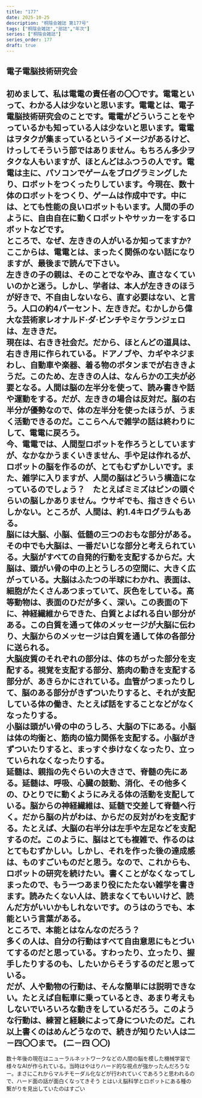 ```yaml
---
title: "177"
date: 2025-10-25
description: "桐陰会雑誌 第177号"
tags: ["桐陰会雑誌","部誌","年次"]
series: ["桐陰会雑誌"]
series_order: 177
draft: true
---
```


## 電子電脳技術研究会

初めまして、私は電電の責任者の〇〇です。電電といって、わかる人は少ないと思います。電電とは、電子電脳技術研究会のことです。電電がどういうことをやっているかも知っている人は少ないと思います。電電はヲタクが集まっているというイメージがあるけど、けっしてそういう部ではありません。もちろん多少ヲタクな人もいますが、ほとんどはふつうの人です。電電は主に、パソコンでゲームをブログラミングしたり、ロボットをつくったりしています。今現在、数十体のロボットをつくり、ゲームは作成中です。中には、とても性能の良いロボットもいます。人間の手のように、自由自在に動くロポットやサッカーをするロボットなどです。  
ところで、なぜ、左ききの人がいるか知ってますか?ここからは、電電とは、まったく関係のない話になりますが、最後まで読んで下さい。  
左ききの子の親は、そのことでなやみ、直さなくていいのかと迷う。しかし、学者は、本人が左ききのほうが好きで、不自由しないなら、直す必要はない、と言う。人口の約4パーセント、左ききだ。むかしから偉大な芸術家レオナルド·ダ·ビンチやミケランジェロは、左ききだ。  
現在は、右きき社会だ。だから、ほとんどの道具は、右きき用に作られている。ドアノブや、カギやネジまわし、自動車や楽器、着る物のボタンまでが右ききようだ。このため、左ききの人は、なんらかの工夫が必要となる。人間は脳の左半分を使って、読み書きや話や運動をする。だが、左ききの場合は反対だ。脳の右半分が優勢なので、体の左半分を使ったほうが、うまく活動できるのだ。ここらへんで雑学の話は終わりにして、電電に戻ろう。  
今、電電では、人間型ロボットを作ろうとしていますが、なかなかうまくいきません、手や足は作れるが、ロボットの脳を作るのが、とてもむずかしいです。また、雑学に入りますが、人間の脳はどういう構造になっているのでしょう？　たとえばミミズはピンの頭ぐらいの脳しかありません。ウサギでも、指さきぐらいしかない。ところが、人間は、約1.4キログラムもある。  
脳には大脳、小脳、低髄の三つのおもな部分がある。その中でも大脳は、一番だいじな部分と考えられている。大脳がすべての自発的行動を支配するからだ。大脳は、頭がい骨の中の上とうしろの空間に、大きく広がっている。大脳はふたつの半球にわかれ、表面は、細胞がたくさんあつまっていて、灰色をしている。高等動物は、表面のひだが多く、深い。この表面の下に、神経繊維からできた、白質とよばれる白い部分がある。この白質を通って体のメッセージが大脳に伝わり、大脳からのメッセージは白質を通して体の各部分に送られる。  
大脳皮質のそれぞれの部分は、体のちがった部分を支配する。視覚を支配する部分、筋肉の動きを支配する部分が、あきらかにされている。血管がつまったりして、脳のある部分がきずついたりすると、それが支配している体の働き、たとえば話をすることなどがなくなったりする。  
小脳は頭がい骨の中のうしろ、大脳の下にある。小脳は体の均衡と、筋肉の協力関係を支配する。小脳がきずついたりすると、まっすぐ歩けなくなったり、立っていられなくなったりする。  
延髄は、親指の先ぐらいの大きさで、脊髄の先にある。延髄は、呼吸、心臓の鼓動、消化、その他多くの、ひとりでに動くようにみえる体の活動を支配している。脳からの神経繊維は、延髄で交差して脊髄へ行く。だから脳の片がわは、からだの反対がわを支配する。たとえば、大脳の右半分は左手や左足などを支配するのだ。このように、脳はとても複雑で、作るのはとてもむずかしい。しかし、それを作った後の達成感は、ものすごいものだと思う。なので、これからも、ロボットの研究を続けたい。書くことがなくなってしまったので、もう一つあまり役にたたない雑学を書きます。読みたくない人は、読まなくてもいいけど、読んだ方がいいかもしれないです。のうはのうでも、本能という言葉がある。  
ところで、本能とはなんなのだろう？  
多くの人は、自分の行動はすべて自由意思にもとづいてするのだと思っている。すわったり、立ったり、握手したりするのも、したいからそうするのだと思っている。  
だが、人や動物の行動は、そんな簡単には説明できない。たとえば自転車に乗っているとき、あまり考えもしないでいろいろな動きをしているだろう。このような行動は、練習と経験によって身についたのだ。これ以上書くのはめんどうなので、続きが知りたい人は二－四〇〇まで。
(二－四 〇〇)
---

数十年後の現在はニューラルネットワークなどの人間の脳を模した機械学習で様々なAIが作られている。当時はやはりハード的な視点が強かったんだろうなー。まさにこれからマルチモーダル化などが行われていくであろうと思われるので、ハード面の話が面白くなってきそう
とはいえ脳科学とロボットにある種の繋がりを見出していたのはすごい
